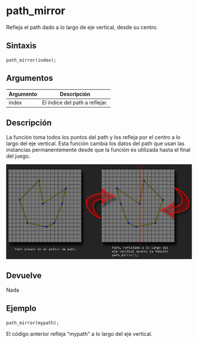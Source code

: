# path_mirror

Refleja el path dado a lo largo de eje vertical, desde su centro.

## Sintaxis

  
```gml  
path_mirror(index);  
```  

## Argumentos

Argumento|Descripción|  
---|---|  
index|El índice del path a reflejar.|  

## Descripción

La función toma todos los puntos del path y los refleja por el centro a lo largo del eje vertical. Esta función cambia los datos del path que usan las instancias permanentemente desde que la función es utilizada hasta el final del juego.  
  

![](imagenes/path_mirror.PNG)

## Devuelve

Nada

## Ejemplo

  
```gml  
path_mirror(mypath);  
```  
El código anterior refleja "mypath" a lo largo del eje vertical.